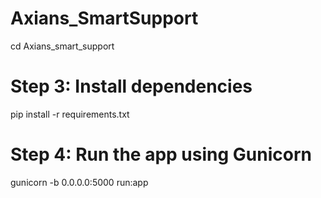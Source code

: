 # Axians_SmartSupport
cd Axians_smart_support

# Step 3: Install dependencies
pip install -r requirements.txt

# Step 4: Run the app using Gunicorn
gunicorn -b 0.0.0.0:5000 run:app
